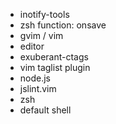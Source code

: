  * inotify-tools
  * zsh function: onsave
 * gvim / vim
  * editor
 * exuberant-ctags
  * vim taglist plugin
 * node.js
  * jslint.vim
 * zsh
  * default shell
